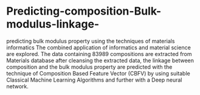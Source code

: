 # Predicting-composition-Bulk-modulus-linkage-
predicting bulk modulus property using the techniques of materials informatics
The combined application of informatics and material science are explored. The data containing 83989 compositions are extracted from Materials database after cleansing the extracted data, the linkage between composition and the bulk modulus property are predicted with the technique of Composition Based Feature Vector (CBFV) by using suitable Classical Machine Learning Algorithms and further with a Deep neural network. 
